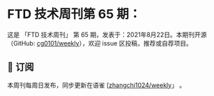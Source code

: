 # FTD 技术周刊第 65 期：
这是 「FTD 技术周刊」 第 65 期，发表于：2021年8月22日。本期刊开源（GitHub: [cg0101/weekly](https://github.com/cg0101/weekly)），欢迎 issue 区投稿，推荐或自荐项目。


## 📅 订阅
本周刊每周日发布，同步更新在语雀 [[zhangchi1024/weekly](https://www.yuque.com/zhangchi1024/weekly)」 。